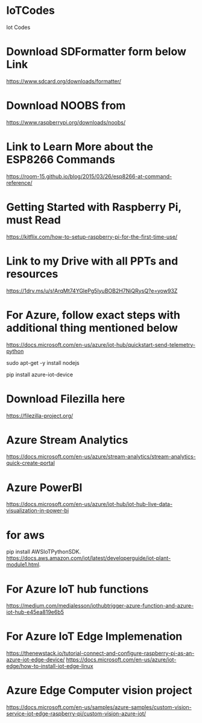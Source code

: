# IoTCodes
Iot Codes

# Download SDFormatter form below Link
https://www.sdcard.org/downloads/formatter/

# Download NOOBS from
https://www.raspberrypi.org/downloads/noobs/

# Link to Learn More about the ESP8266 Commands
https://room-15.github.io/blog/2015/03/26/esp8266-at-command-reference/

# Getting Started with Raspberry Pi, must Read
https://kitflix.com/how-to-setup-raspberry-pi-for-the-first-time-use/

# Link to my Drive with all PPTs and resources
https://1drv.ms/u/s!ArqMt74YGlePg5IyuBOB2H7NiQRysQ?e=yow93Z


# For Azure, follow exact steps with additional thing mentioned below
https://docs.microsoft.com/en-us/azure/iot-hub/quickstart-send-telemetry-python

sudo apt-get -y install nodejs

pip install azure-iot-device

# Download Filezilla here
https://filezilla-project.org/

# Azure Stream Analytics
https://docs.microsoft.com/en-us/azure/stream-analytics/stream-analytics-quick-create-portal

# Azure PowerBI
https://docs.microsoft.com/en-us/azure/iot-hub/iot-hub-live-data-visualization-in-power-bi

# for aws
pip install AWSIoTPythonSDK.
https://docs.aws.amazon.com/iot/latest/developerguide/iot-plant-module1.html.

# For Azure IoT hub functions
https://medium.com/medialesson/iothubtrigger-azure-function-and-azure-iot-hub-e45ea819e6b5

# For Azure IoT Edge Implemenation
https://thenewstack.io/tutorial-connect-and-configure-raspberry-pi-as-an-azure-iot-edge-device/
https://docs.microsoft.com/en-us/azure/iot-edge/how-to-install-iot-edge-linux

# Azure Edge Computer vision project
https://docs.microsoft.com/en-us/samples/azure-samples/custom-vision-service-iot-edge-raspberry-pi/custom-vision-azure-iot/




